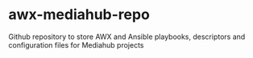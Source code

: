 # awx-mediahub-repo
Github repository to store AWX and Ansible playbooks, descriptors and configuration files for Mediahub projects


